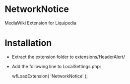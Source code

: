 NetworkNotice
==============

MediaWiki Extension for Liquipedia

Installation
============
* Extract the extension folder to extensions/HeaderAlert/
* Add the following line to LocalSettings.php:

	wfLoadExtension( 'NetworkNotice' );
